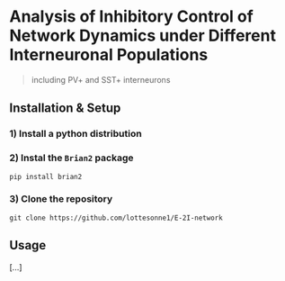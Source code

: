 # Analysis of Inhibitory Control of Network Dynamics under Different Interneuronal Populations

> including PV+ and SST+ interneurons

## Installation & Setup

### 1) Install a python distribution

### 2) Instal the `Brian2` package

```
pip install brian2
```

### 3) Clone the repository

```
git clone https://github.com/lottesonne1/E-2I-network
```

## Usage

[...]
